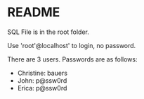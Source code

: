 # README

SQL File is in the root folder. 

Use 'root'@localhost' to login, no password.

There are 3 users. 
Passwords are as follows:
- Christine: bauers
- John: p@ssw0rd
- Erica: p@ssw0rd
